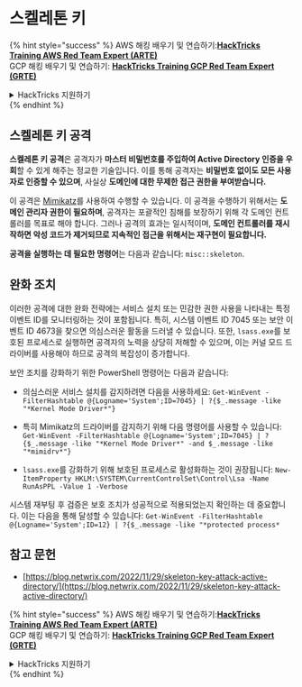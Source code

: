 # 스켈레톤 키

{% hint style="success" %}
AWS 해킹 배우기 및 연습하기:<img src="/.gitbook/assets/arte.png" alt="" data-size="line">[**HackTricks Training AWS Red Team Expert (ARTE)**](https://training.hacktricks.xyz/courses/arte)<img src="/.gitbook/assets/arte.png" alt="" data-size="line">\
GCP 해킹 배우기 및 연습하기: <img src="/.gitbook/assets/grte.png" alt="" data-size="line">[**HackTricks Training GCP Red Team Expert (GRTE)**<img src="/.gitbook/assets/grte.png" alt="" data-size="line">](https://training.hacktricks.xyz/courses/grte)

<details>

<summary>HackTricks 지원하기</summary>

* [**구독 계획**](https://github.com/sponsors/carlospolop) 확인하기!
* **💬 [**Discord 그룹**](https://discord.gg/hRep4RUj7f) 또는 [**텔레그램 그룹**](https://t.me/peass)에 참여하거나 **Twitter** 🐦 [**@hacktricks\_live**](https://twitter.com/hacktricks\_live)**를 팔로우하세요.**
* **[**HackTricks**](https://github.com/carlospolop/hacktricks) 및 [**HackTricks Cloud**](https://github.com/carlospolop/hacktricks-cloud) 깃허브 리포지토리에 PR을 제출하여 해킹 트릭을 공유하세요.**

</details>
{% endhint %}

## 스켈레톤 키 공격

**스켈레톤 키 공격**은 공격자가 **마스터 비밀번호를 주입하여 Active Directory 인증을 우회**할 수 있게 해주는 정교한 기술입니다. 이를 통해 공격자는 **비밀번호 없이도 모든 사용자로 인증할 수 있으며**, 사실상 **도메인에 대한 무제한 접근 권한을 부여받습니다.**

이 공격은 [Mimikatz](https://github.com/gentilkiwi/mimikatz)를 사용하여 수행할 수 있습니다. 이 공격을 수행하기 위해서는 **도메인 관리자 권한이 필요하며**, 공격자는 포괄적인 침해를 보장하기 위해 각 도메인 컨트롤러를 목표로 해야 합니다. 그러나 공격의 효과는 일시적이며, **도메인 컨트롤러를 재시작하면 악성 코드가 제거되므로 지속적인 접근을 위해서는 재구현이 필요합니다.**

**공격을 실행하는 데 필요한 명령어**는 다음과 같습니다: `misc::skeleton`.

## 완화 조치

이러한 공격에 대한 완화 전략에는 서비스 설치 또는 민감한 권한 사용을 나타내는 특정 이벤트 ID를 모니터링하는 것이 포함됩니다. 특히, 시스템 이벤트 ID 7045 또는 보안 이벤트 ID 4673을 찾으면 의심스러운 활동을 드러낼 수 있습니다. 또한, `lsass.exe`를 보호된 프로세스로 실행하면 공격자의 노력을 상당히 저해할 수 있으며, 이는 커널 모드 드라이버를 사용해야 하므로 공격의 복잡성이 증가합니다.

보안 조치를 강화하기 위한 PowerShell 명령어는 다음과 같습니다:

- 의심스러운 서비스 설치를 감지하려면 다음을 사용하세요: `Get-WinEvent -FilterHashtable @{Logname='System';ID=7045} | ?{$_.message -like "*Kernel Mode Driver*"}`

- 특히 Mimikatz의 드라이버를 감지하기 위해 다음 명령어를 사용할 수 있습니다: `Get-WinEvent -FilterHashtable @{Logname='System';ID=7045} | ?{$_.message -like "*Kernel Mode Driver*" -and $_.message -like "*mimidrv*"}`

- `lsass.exe`를 강화하기 위해 보호된 프로세스로 활성화하는 것이 권장됩니다: `New-ItemProperty HKLM:\SYSTEM\CurrentControlSet\Control\Lsa -Name RunAsPPL -Value 1 -Verbose`

시스템 재부팅 후 검증은 보호 조치가 성공적으로 적용되었는지 확인하는 데 중요합니다. 이는 다음을 통해 달성할 수 있습니다: `Get-WinEvent -FilterHashtable @{Logname='System';ID=12} | ?{$_.message -like "*protected process*`

## 참고 문헌
* [https://blog.netwrix.com/2022/11/29/skeleton-key-attack-active-directory/](https://blog.netwrix.com/2022/11/29/skeleton-key-attack-active-directory/)

{% hint style="success" %}
AWS 해킹 배우기 및 연습하기:<img src="/.gitbook/assets/arte.png" alt="" data-size="line">[**HackTricks Training AWS Red Team Expert (ARTE)**](https://training.hacktricks.xyz/courses/arte)<img src="/.gitbook/assets/arte.png" alt="" data-size="line">\
GCP 해킹 배우기 및 연습하기: <img src="/.gitbook/assets/grte.png" alt="" data-size="line">[**HackTricks Training GCP Red Team Expert (GRTE)**<img src="/.gitbook/assets/grte.png" alt="" data-size="line">](https://training.hacktricks.xyz/courses/grte)

<details>

<summary>HackTricks 지원하기</summary>

* [**구독 계획**](https://github.com/sponsors/carlospolop) 확인하기!
* **💬 [**Discord 그룹**](https://discord.gg/hRep4RUj7f) 또는 [**텔레그램 그룹**](https://t.me/peass)에 참여하거나 **Twitter** 🐦 [**@hacktricks\_live**](https://twitter.com/hacktricks\_live)**를 팔로우하세요.**
* **[**HackTricks**](https://github.com/carlospolop/hacktricks) 및 [**HackTricks Cloud**](https://github.com/carlospolop/hacktricks-cloud) 깃허브 리포지토리에 PR을 제출하여 해킹 트릭을 공유하세요.**

</details>
{% endhint %}
